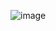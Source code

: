 ![image](https://user-images.githubusercontent.com/31981663/230701370-2bc953ad-d3f7-4a07-a07f-103338894c9d.png)
